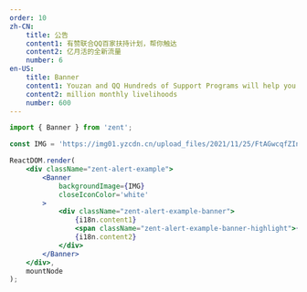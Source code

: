 ```yaml
---
order: 10
zh-CN:
	title: 公告
	content1: 有赞联合QQ百家扶持计划，帮你触达
	content2: 亿月活的全新流量
	number: 6
en-US:
	title: Banner
	content1: Youzan and QQ Hundreds of Support Programs will help you reach new traffic of 
	content2: million monthly livelihoods
	number: 600
---
```


```jsx
import { Banner } from 'zent';

const IMG = 'https://img01.yzcdn.cn/upload_files/2021/11/25/FtAGwcqfZIngtd1uXYIuIND58IeU.png';

ReactDOM.render(
	<div className="zent-alert-example">
		<Banner 
			backgroundImage={IMG} 
			closeIconColor='white'
		>
			<div className="zent-alert-example-banner">
				{i18n.content1}
				<span className="zent-alert-example-banner-highlight">{i18n.number}</span>
				{i18n.content2}
			</div>
		</Banner>
	</div>,
	mountNode
);
```

<style>
.zent-alert-example-banner {
	color: #fff;
	font-size: 18px;
	font-weight: 500;
	line-height: 24px;
}
.zent-alert-example-banner-highlight {
	color: #FFDD5D;
	font-weight: 400;
	font-size: 28px;
	margin: 0 2px;
	vertical-align: middle;
}
</style>
